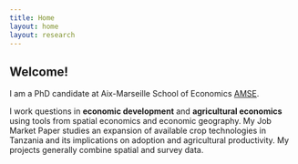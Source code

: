 ```yaml
---
title: Home
layout: home
layout: research
---
```


## Welcome! 

I am a PhD candidate at Aix-Marseille School of Economics [AMSE].

<p> I work questions in <strong>economic development</strong> and <strong>agricultural economics</strong> using tools from spatial economics and economic geography. My Job Market Paper studies an expansion of available crop technologies in Tanzania and its implications on adoption and agricultural productivity. My projects generally combine spatial and survey data. </p>

[AMSE]: [https://just-the-docs.github.io/just-the-docs/](https://www.amse-aixmarseille.fr/en)
